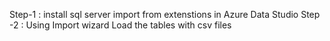 Step-1 : install sql server import from extenstions in Azure Data Studio 
Step -2 : Using Import wizard Load the tables with csv files
